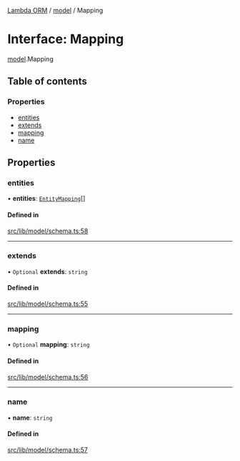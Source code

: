 [Lambda ORM](../README.md) / [model](../modules/model.md) / Mapping

# Interface: Mapping

[model](../modules/model.md).Mapping

## Table of contents

### Properties

- [entities](model.Mapping.md#entities)
- [extends](model.Mapping.md#extends)
- [mapping](model.Mapping.md#mapping)
- [name](model.Mapping.md#name)

## Properties

### entities

• **entities**: [`EntityMapping`](model.EntityMapping.md)[]

#### Defined in

[src/lib/model/schema.ts:58](https://github.com/FlavioLionelRita/lambda-orm/blob/c4a0e00/src/lib/model/schema.ts#L58)

___

### extends

• `Optional` **extends**: `string`

#### Defined in

[src/lib/model/schema.ts:55](https://github.com/FlavioLionelRita/lambda-orm/blob/c4a0e00/src/lib/model/schema.ts#L55)

___

### mapping

• `Optional` **mapping**: `string`

#### Defined in

[src/lib/model/schema.ts:56](https://github.com/FlavioLionelRita/lambda-orm/blob/c4a0e00/src/lib/model/schema.ts#L56)

___

### name

• **name**: `string`

#### Defined in

[src/lib/model/schema.ts:57](https://github.com/FlavioLionelRita/lambda-orm/blob/c4a0e00/src/lib/model/schema.ts#L57)
